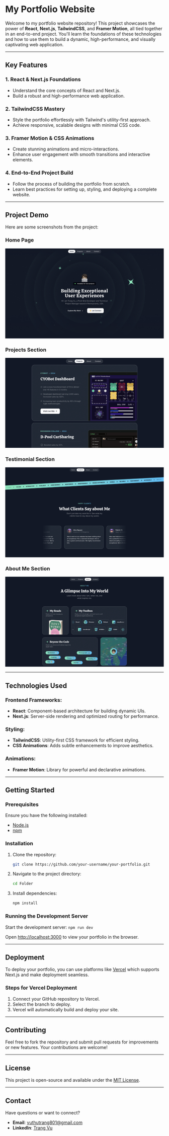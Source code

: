 # My Portfolio Website

Welcome to my portfolio website repository! This project showcases the power of **React**, **Next.js**, **TailwindCSS**, and **Framer Motion**, all tied together in an end-to-end project. You'll learn the foundations of these technologies and how to use them to build a dynamic, high-performance, and visually captivating web application.

---

## Key Features

### 1. React & Next.js Foundations
- Understand the core concepts of React and Next.js.
- Build a robust and high-performance web application.

### 2. TailwindCSS Mastery
- Style the portfolio effortlessly with Tailwind's utility-first approach.
- Achieve responsive, scalable designs with minimal CSS code.

### 3. Framer Motion & CSS Animations
- Create stunning animations and micro-interactions.
- Enhance user engagement with smooth transitions and interactive elements.

### 4. End-to-End Project Build
- Follow the process of building the portfolio from scratch.
- Learn best practices for setting up, styling, and deploying a complete website.

---

## Project Demo

Here are some screenshots from the project:

### Home Page
![Home Page](Folder/src/assets/images/home-page.png)

### Projects Section
![Projects Section](Folder/src/assets/images/projects-section.png)

### Testimonial Section
![Testimonial Section](Folder/src/assets/images/testominal-page.png)

### About Me Section
![About Me Section](Folder/src/assets/images/about-me.png)

---

## Technologies Used

### Frontend Frameworks:
- **React**: Component-based architecture for building dynamic UIs.
- **Next.js**: Server-side rendering and optimized routing for performance.

### Styling:
- **TailwindCSS**: Utility-first CSS framework for efficient styling.
- **CSS Animations**: Adds subtle enhancements to improve aesthetics.

### Animations:
- **Framer Motion**: Library for powerful and declarative animations.

---

## Getting Started

### Prerequisites
Ensure you have the following installed:
- [Node.js](https://nodejs.org/)
- [npm](https://www.npmjs.com/)

### Installation

1. Clone the repository:
   ```bash
   git clone https://github.com/your-username/your-portfolio.git
   ```

2. Navigate to the project directory:
   ```bash
   cd Folder
   ```

3. Install dependencies:
   ```bash
   npm install
   ```

### Running the Development Server

Start the development server: `npm run dev`

Open [http://localhost:3000](http://localhost:3000) to view your portfolio in the browser.

---

## Deployment

To deploy your portfolio, you can use platforms like [Vercel](https://vercel.com/) which supports Next.js and make deployment seamless.

### Steps for Vercel Deployment
1. Connect your GitHub repository to Vercel.
2. Select the branch to deploy.
3. Vercel will automatically build and deploy your site.

---

## Contributing

Feel free to fork the repository and submit pull requests for improvements or new features. Your contributions are welcome!

---

## License

This project is open-source and available under the [MIT License](LICENSE).

---

## Contact

Have questions or want to connect?
- **Email**: vuthutrang801@gmail.com
- **LinkedIn**: [Trang Vu](https://linkedin.com/in/trang-vu-4126b123b/)

